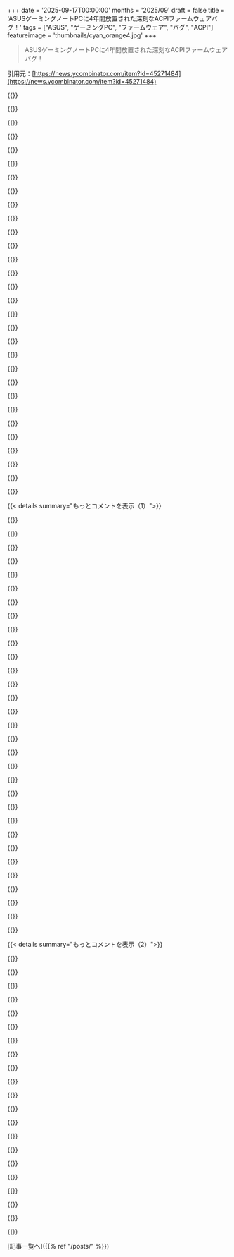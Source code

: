 +++
date = '2025-09-17T00:00:00'
months = '2025/09'
draft = false
title = 'ASUSゲーミングノートPCに4年間放置された深刻なACPIファームウェアバグ！'
tags = ["ASUS", "ゲーミングPC", "ファームウェア", "バグ", "ACPI"]
featureimage = 'thumbnails/cyan_orange4.jpg'
+++

> ASUSゲーミングノートPCに4年間放置された深刻なACPIファームウェアバグ！

引用元：[https://news.ycombinator.com/item?id=45271484](https://news.ycombinator.com/item?id=45271484)




{{<matomeQuote body="この発見、記事、そして修正提案は本当に素晴らしいね。現代のPCがどう動くか、そして隠されているとされるものにどこまで深く入り込めるかを学ぶのにすごく参考になったよ。<br>長年ファームウェアを書いてきた者としては、一般ユーザーがここまでバグを見つけられるなんて夢のようだね。ASUSがすぐにメールを送って、短期契約でファームウェア担当者と話させたり、高額な報酬を払ったり、最新のBIOSが動くノートPCを渡したりするような世界に住みたいよ。<br>このバグが4年間も未修正ってことは、残念ながらそんな世界じゃないってことだね。" userName="unwind" createdAt="2025/09/17 07:05:11" color="#45d325">}}




{{<matomeQuote body="技術的なRCAは面白いけど、ビジネスプロセスのRCAにも興味があるね。どこにでもある再現可能な問題なのに、なんでサポートやRMAチャネルにフィードバックされなかったんだろう？証拠が少なかったのか、ASUSが間違った結論を出したのか、それとも多くの証拠があったのに怠慢だったのか？<br>使ってて明らかな問題なのに、QAプロセスはどうなってるの？これは見逃すべきじゃなかったよね。今、ASUSはどうするんだろう？こんな問題はブランドを台無しにする可能性があるから、もうROGは買わないかな。ファームウェアのバグ自体もかなり問題だし、割り込みをスリープさせるとか、どうやってレビュー通ったんだ？" userName="kryogen1c" createdAt="2025/09/17 11:28:09" color="#ff33a1">}}




{{<matomeQuote body="コンシューマー向けやゲーマー向けノートPCがクソなのは別に構わないさ。競合もみんなそうだからね。コンシューマー向けハードウェアは量産ビジネスで、実際のユーザー体験なんて、有名人による宣伝やマーケティング戦略に比べたらほとんど重要じゃないんだよ。<br>問題のあるASUSノートPCも、たぶんいつもの連中からは5点満点の高評価を受けてるんだろうし、消費者がまともな取引を期待するのは難しいんだよね。" userName="nikanj" createdAt="2025/09/17 13:17:11" color="#785bff">}}




{{<matomeQuote body="まさにその通りだね。俺もASUSやASRock製品で使い物にならないのをいくつも経験したよ。どれもレビューでは5つ星なのに、テックフォーラムじゃネットワークポートが壊れたり、CPUがIOPS過多でボードを壊したり、馬鹿げた問題ばかりでみんな不満たらたらだった。<br>今はMSIのマザーボードを使ってるけど、ASUSのボードよりずっと安かったし、スペックは劣るけどちゃんと動くんだ。ASUSやASRockにはもう戻らないね。2 FPS落ちても、ちゃんと機能するデバイスの方がいい。<br>Windows Helloの実装もひどい例だよ。プロトコルはいいのに、多くのデバイスで実装が間違っててバイパスできちゃう。最近のコンシューマーハードウェア、特にゲーミング製品はまるで宝くじだね。" userName="sim7c00" createdAt="2025/09/18 12:04:43" color="#38d3d3">}}




{{<matomeQuote body="ブランドを擁護するネット民に煽られてる部分もあるね。彼らは“ゲーマー”ライフスタイルを送ってるんだろう。<br>俺もASUSのモニターで痛い目に遭ったことがあるよ。起動が遅いし、Macデバイスの認識問題でモニターを再起動しないといけないし、薄いスタンドのせいで最終的に壊れたり、内蔵スピーカーもひどい。まさに“まあまあ”な製品だったね。<br>でも、俺は少数派みたいで、この話をすると大抵『ASUS製品でそんな問題は一度もなかったよ』って言われるんだ ¯\_(ツ)_/¯<br>最終的にはこの問題は自然と解決するんじゃないかな。ASUSもいずれ顧客を失いすぎて、特定の市場から撤退せざるを得なくなると思うよ。" userName="nebula8804" createdAt="2025/09/18 07:48:10" color="#ff5c5c">}}




{{<matomeQuote body="M1搭載のMacBookが、一部のモニターで変なちらつき問題を抱えてて、終わりが見えないのは、これと同じ理由なのかな？" userName="392" createdAt="2025/09/18 11:58:19" color="">}}




{{<matomeQuote body="『私のノートPCが遅い』っていう意見のシグナル対ノイズ比はかなり悪いだろうね。これまでたくさんのPCに詳しくない人たちのコンピューターを手伝ってきたけど、マルウェア、大量のインストール済みプログラム、99%のディスク容量不足とか、いろいろな問題を見てきたからね。" userName="zipy124" createdAt="2025/09/22 12:11:43" color="#ff5c5c">}}




{{<matomeQuote body="『QAプロセスはどうなってるの？これは見逃すべきじゃなかった？』だって？<br>ここ数十年のコンシューマー製品（あるいはほとんど何でも）を使ったことある？大体みんな気にしてないんだよ。このタイムラインを見てもわかる通り、誰も気にしてないのが明らかだね。" userName="formerly_proven" createdAt="2025/09/17 12:48:18" color="#ff5733">}}




{{<matomeQuote body="QAプロセスってのはね、顧客にゴミを送りつけて、故障したガラクタで稼いだ札束に顔を突っ込むことだよ。" userName="sim7c00" createdAt="2025/09/18 12:05:17" color="#38d3d3">}}




{{<matomeQuote body="ACPIのAMLバイトコードは、バグ解析や修正に使える反面、ひどいプログラミング環境でカーネルの最高特権レベルで動くんだ。システムインテグレーターはこれを適当に使うから、Linuxドライバを書くときはACPIのコードは捨てがちだね。" userName="ajross" createdAt="2025/09/17 13:16:54" color="#ff33a1">}}




{{<matomeQuote body="ACPI AMLスタックはIntel製（Linuxが使ってるやつ）、Microsoft製、それとOpenBSDのハッカーたちが作ったやつの3種類があるって知ってるよ。" userName="somat" createdAt="2025/09/17 15:13:08" color="">}}




{{<matomeQuote body="WindowsのACPIコードもIntel製からきてるらしいね。acpicaのソースコードが2.5MBもあるなんて、信じられない。6502並みの仮想マシンのためだけに、こんなにデカいコードが必要なんて驚きだわ。" userName="ajross" createdAt="2025/09/17 16:14:22" color="#38d3d3">}}




{{<matomeQuote body="ACPIみたいな安っぽいごまかしじゃなくて、ベンダーがネイティブコードを書いてマシンと連携してほしいね。WindowsノートPCは全部ゴミみたいなもので、買った瞬間から使い物にならないよ。" userName="rangestransform" createdAt="2025/09/18 15:43:20" color="">}}




{{<matomeQuote body="たとえAMLの逆アセンブルでひどいコードが見つかっても、動くし中身を調べられるからね。ごみみたいなACPI統合のおかげで、たくさんの堅牢なLinuxドライバが生まれたんだ。諸刃の剣だけど、悪いことばかりじゃないよ。" userName="ajross" createdAt="2025/09/18 17:17:50" color="#38d3d3">}}




{{<matomeQuote body="こんなに詳しい人がいるなんて尊敬するわ。自分のノートPCの機能解析中にACPIでつまずいちゃってね。テーブルをダンプしてコードを逆コンパイルしたけど、スタブコードしかなくて無理だった。自分でLinuxドライバを書きたかったけど、できなかったよ。できる人はすごいね。" userName="matheusmoreira" createdAt="2025/09/17 11:16:11" color="">}}




{{<matomeQuote body="LinuxプリインストールでサポートされてるPCを買うのが一番なんだけど、このWindowsの件みたいに、システム統合やファームウェアのチームがしっかり仕事してくれないと結局ダメなんだよね。" userName="trelane" createdAt="2025/09/17 12:28:04" color="">}}




{{<matomeQuote body="ごめん、どの修正のこと？リンク先のGitHubページは「ASUSさん、これ直してください」って感じで終わってるじゃない？" userName="_zoltan_" createdAt="2025/09/17 07:48:52" color="">}}




{{<matomeQuote body="彼が自分のシステムを直したってさ。でもこれって普遍的な解決策じゃないんだ。モデルやファームウェアバージョンごとにカスタムパッチが必要なんだって。" userName="f311a" createdAt="2025/09/17 09:01:36" color="">}}




{{<matomeQuote body="ごめん、ちょっとわかりにくかったよね。記事で問題の解決策（割り込みサービスルーチンでsleep()しちゃダメ、とか）がかなり明確に提案されてたって言いたかっただけなんだ。" userName="unwind" createdAt="2025/09/17 08:03:39" color="">}}




{{<matomeQuote body="マジで素晴らしい分析だわ。ASUSがこんなゴミの品質チェックに努力するなんて最高だね…って皮肉だけどね。" userName="meandmycode" createdAt="2025/09/17 14:05:03" color="">}}




{{<matomeQuote body="ゲーミングノートPCで4年も致命的なカクつきを出し続けたのは驚きだよな。Redditからの引用だけど、保証で送り返しても「完璧」って言われて、結局慣れちゃったって話がある。返品が殺到しないのは、ASUSの策略なのかな。" userName="fulafel" createdAt="2025/09/17 05:53:39" color="">}}




{{<matomeQuote body="俺も今まで2台ゲーミングノートPC持ってたけど、どっちも似たような未解決の問題があったんだ。Alienware M17はstutteringや音ノイズ。ROG ASUSはLatencyMonがいろんなDLLにレイテンシースパイクを割り当ててた。Wi-Fiカード替えたりdGPU無効にしたりして何とかしたけど、ゲーム中は意外と大丈夫だったな。もうゲーミングノートは買わない。何も変わってないんだね。" userName="nodja" createdAt="2025/09/17 07:34:31" color="#ff33a1">}}




{{<matomeQuote body="ノートPCは例外なくひどいクソデバイスだよ。PCの複雑さを本のサイズに押し込んで、ハッピーセットのおもちゃみたいな品質なんだから。" userName="ACCount37" createdAt="2025/09/17 08:53:05" color="">}}




{{<matomeQuote body="MacBookはディスク容量、拡張オプション、メモリが全然足りなくて非力だよな。それに、ロックされたOSじゃないのを起動するのも結構大変だし。" userName="AstralStorm" createdAt="2025/09/17 11:14:24" color="">}}




{{<matomeQuote body="WindowsノートPCユーザーは、ちゃんと動かないって事実に慣らされて、問題をただ受け入れてるだけだよ。" userName="SchemaLoad" createdAt="2025/09/17 06:04:56" color="">}}




{{<matomeQuote body="俺はゲーミングノートPCを2台持ってたけど、こんな問題はなかったよ。ClevoのGTX 970m搭載機は4年間世界中で活躍して、今も現役。今のMSI GE66 RTX 3070m搭載機もうるさいけど他は問題なし。どっちも開けやすくて自分で修理できそうだったよ。MSIのファンノイズと電源アダプターがデカいのが唯一の難点かな。" userName="esperent" createdAt="2025/09/17 09:31:19" color="">}}




{{<matomeQuote body="このバグはUltimateモードでディスクリートGPUに切り替えた時だけ起こるんだって。Optimusモードなら普通に動くし、ほとんどのユーザーはこっちを使ってるはずだよ。ASUSが追加機能をちゃんとテストしてないのが問題だね。" userName="CrossVR" createdAt="2025/09/17 06:52:23" color="#ff5c5c">}}




{{<matomeQuote body="こんな問題がないノートPCもあるのは良いね。でも、個人的にはSteam DeckとビジネスノートPCの組み合わせが、ゲーミングノートPCより最強だと思うよ。家にゲーミングPCがあるならの話だけどね。" userName="nodja" createdAt="2025/09/17 09:49:10" color="">}}




{{<matomeQuote body="これって結局、業界が長年「パソコンは壊れても仕方ない」ってユーザーを洗脳してきた結果だよね。他の製品なら即返品レベルだよ。昔、先生が「パソコンは靴が勝手に爆発するようなもんだ」って言ってたのを思い出したよ。消費者法が強くなって良かったね。" userName="pjmlp" createdAt="2025/09/17 05:59:23" color="">}}




{{<matomeQuote body="「非力でディスク容量やメモリが少ない」って文句は聞いたことないな。俺のニーズにはMac miniで十分すぎるほどあるよ。<br>「ロックダウンされたOS以外のものを起動しにくい」ってのは分かる。Mac miniでLinuxがもっと簡単に動けば良いのにって思うよ。OSが制限的すぎるんだ。" userName="lostlogin" createdAt="2025/09/17 12:25:29" color="">}}




{{< details summary="もっとコメントを表示（1）">}}

{{<matomeQuote body="俺の2013年MacbookもディスプレイmuxでGPU切り替えがあったんだけど、たまに失敗して画面が真っ暗になることがあったんだ。俺だけじゃなかったみたい。<br>Appleもハードウェア問題のあるノートPCを出してるし、回避策でなんとかするしかなかったよ。ASUSと違って、Macbookのmuxはデフォルトでオンだったんだ。" userName="CrossVR" createdAt="2025/09/17 07:00:15" color="#ff33a1">}}




{{<matomeQuote body="2017年頃から、ゲーミングノートPCを人におすすめするのをやめたんだ。自分も嫌な経験ばっかりだったし、勧めたやつもすぐ壊れたり欠陥があったりしたからね。どのメーカーも同じだよ。ビジネス向けのGPU弱いやつか、ノートPCでのゲーム自体を諦めろって言ってる。価格対性能は悪いけど、ちゃんと動く可能性はあるからね。品質が地雷原なのに「良い価格」って何だよ？" userName="chao-" createdAt="2025/09/17 09:13:55" color="#45d325">}}




{{<matomeQuote body="俺が7000ポンドも出したDellのワークステーションノートPC、i9、3080Ti、128GB RAMとかすごいスペックだったけど、ゲームすると30秒で熱暴走して使い物にならなかったんだ。Razer Blade 15も結局スロットリングしたし、冷却が足りないんだと思う。<br>でも、今の安めのMSIゲーミングノートPC（i7、3070Ti）は全然スロットリングしないんだ。冷却システムがマジでオーバースペックで最高だよ。" userName="gambiting" createdAt="2025/09/17 07:54:55" color="#ff33a1">}}




{{<matomeQuote body="Intel MacBooksは、値段が高くて性能が低く、すぐ熱くなるゴミだったよ。発売日に古すぎるCPU積んでたし、最高の画面とトラックパッドってだけで高値だった。<br>Apple Silicon Macは全然違うね。速くて効率的だけど、OSはどんどんロックされて、アップグレードもできないし、やっぱり高い。Intel Macが良くなかったってのは同意するよ。" userName="MindSpunk" createdAt="2025/09/17 18:01:31" color="">}}




{{<matomeQuote body="Steam Deckがあるなら、ゲーミングノートPCってそこまで要らなくない？数少ない遊べないゲームのために必要って感じ。最近のノートPCの内蔵GPUでも、ゲームは十分遊べるよ（大抵は低～中設定、1080pだけどね）。" userName="robotnikman" createdAt="2025/09/17 19:01:40" color="">}}




{{<matomeQuote body="俺のMSIゲーミングノートPCはもっと安かったのに…全くスロットリングしないし、ゲームも快適に動くぜ。冷却システムが明らかに過剰なくらいだよ。MSIも学んだのかもな。昔のMSIゲーミングノートPCはマジでひどかった。すぐ熱暴走して性能半分しか出なかったし、ファンもうるさくてヘッドホンしても聞こえるくらいだった。" userName="alias_neo" createdAt="2025/09/17 08:43:31" color="#ff33a1">}}




{{<matomeQuote body="俺がASUSの製品、Zephyrus G14を買っちまった経緯を話すよ。当時ASUSはAMD Ryzen 4xxxHSラインを独占契約してたんだ。最初は良かったけど、2年後には熱暴走で性能ガタ落ち。原因はまだ分からないけど、iGPUが常に全開だったんだよ。dGPUを優先デバイスに設定したらバッテリー持ちは多少改善したな。機械的な故障が始まったからFramework Laptop 16に乗り換えたんだ。もう二度とASUSなんか買わないね。" userName="Tade0" createdAt="2025/09/17 10:10:31" color="#785bff">}}




{{<matomeQuote body="Windowsユーザーへの皮肉は記事の論点とはズレてるよ。<br>＞Linuxをインストールしても問題は残る。<br>＞問題はもっと深く、マシンのファームウェア、BIOSに埋め込まれてる。<br>それに、LinuxノートPCのユーザー体験も別に良くないしね。" userName="shmeeed" createdAt="2025/09/17 09:01:06" color="">}}




{{<matomeQuote body="ASUSは基本的な機能すらテストしないんだよ、ましてや追加機能なんて。俺は2017年のZephyrus GX501を持ってるんだけど、NVIDIA GeForce GTX 1080がHDMI 2.0サポートを導入したモデルだった。ASUSはHDMI 2.0対応って宣伝してたけど、実際はHDMI 1.4の帯域幅に制限されてたんだ。ASUSはリコールも修正もしなかったし、返答もなし。マーケティングページにもまだ4K TVを60Hzで繋げるとか書いてある。<br>あと、ノートPCレビュアーの無能さも露呈したよね。みんなASUSの宣伝文句を鵜呑みにしてて、誰もテストしてなかったんだ。<br>[1] https://rog-forum.asus.com/t5/rog-zephyrus-series/gx501-zeph...<br>[2] https://rog.asus.com/laptops/rog-zephyrus/rog-zephyrus-gx501..." userName="Strom" createdAt="2025/09/17 07:45:04" color="#ff5733">}}




{{<matomeQuote body="複雑さやエンジニアリング品質について不満を言いつつ、全部カスタマイズ可能にするべきだって言うのは、ちょっと矛盾してるよな。結局、何を求めるか選ばなきゃダメなんだ。McDonald’sの例えで言うなら、たくさんのカロリーは取れても、栄養は必ずしもたくさん取れないってことだ。<br>編集：GPコメントはあんたのじゃないけど、俺の言いたいことは変わらない。" userName="butlike" createdAt="2025/09/18 15:42:40" color="">}}




{{<matomeQuote body="これって、ディスクリートGPUのみのモードに設定した時だけ起こる問題なんじゃないかな？ほとんどの人はそうしないし。でも、ASUSのBIOSには他にも問題があるんだ。娘のノートPCだと、SSDを追加するとランダムにロックアップするんだよ。SSDのファームウェアのせいかと思ったけど、一番ロックアップが多かったSSDは、他のデスクトップ2台では問題なく使えてるやつだったしな…。" userName="nottorp" createdAt="2025/09/17 08:11:10" color="#45d325">}}




{{<matomeQuote body="Appleだって問題だらけだったじゃん。あのキーボードとかSnow LeopardとかTahoeとかさ、他にも例はたくさんあるし、LinuxのノートPCだって同じだよ。<br>みんな似たような問題抱えてるんだって。" userName="pjmlp" createdAt="2025/09/17 07:07:39" color="">}}




{{<matomeQuote body="20年前、dGPU搭載のミドルレンジノートPC持ってたけど、ゲームはそこそこでも、PCとしての体験はイマイチだったな。10年前にもまたdGPU付きノートPC買っちゃったんだけど、NVidiaがLinuxと相性悪かったせいで、GPUを1時間以上使った覚えがないよ。もう二度と買わない。dGPU付きノートPCは、ノートPC本来の用途と合ってないんだよ。<br>ゲームはデスクトップでやるのが一番だって俺の経験則。数ヶ月前からE-wasteリサイクル会社で働き始めて、中古のMicrosoft Surfaceタブレットがまさに求めてたものだと気づいたんだ。仕事用の「ノートPC」はDebianを載せたSurface Pro 5 (仕事のデスクトップはOptiplex micro)。今これを打ってるのは、自分用に買ったBlissOS入りのSurface Goだよ。どちらもカメラは動かないし、仕事用のSurfaceはバッテリー残量が表示されないけど、気にしないね。(バーコードスキャナーと一緒に使っても丸一日持つから、それで十分だよ)。" userName="theandrewbailey" createdAt="2025/09/17 10:53:41" color="#ff5733">}}




{{<matomeQuote body="俺が働いてた職場には、dGPU mux搭載の2013年製MBPが何十台もあったんだけど、俺もM1 MacBookが出るまで使ってたよ。ノートPCでできることなら大体全部に使ってたけど、FWIW!こんな問題は一度も経験しなかったし、見たこともないな！" userName="alexdbird" createdAt="2025/09/17 10:52:47" color="">}}




{{<matomeQuote body="トラックパッドはApple製品のすごい売りだよな。他のメーカーより断然良いんだから。" userName="butlike" createdAt="2025/09/18 15:44:15" color="">}}




{{<matomeQuote body="なんで有名な欠陥が、rtingsとかnotebookchecksみたいに、消費者寄りで尊敬されてるレビューサイトでも全然触れられないのか、いつも不思議に思うんだ。高評価レビューを信じて買ったら問題に遭遇して、「え、みんな知ってたの？」みたいなRedditスレッドを見つける、ってパターン。<br>「なんで驚いてるんだ？」って言われても、そりゃレビューに書いてないからだろ、って感じだよな。" userName="nopurpose" createdAt="2025/09/17 12:10:45" color="#ff5c5c">}}




{{<matomeQuote body="問題を見つけるのは簡単じゃないんだよ。dGPUオンリーモードにして、LatencyMonを120秒以上走らせないとダメ。(iGPUパススルーモードだと遅延するのかは知らない)。<br>notebookcheckもLatencyMonの数値は載せてるし、リアルタイムオーディオにはオススメできない、ってコメントもしてるけど、こんな極端な値は報告してないね。<br>https://www.notebookcheck.net/The-RTX-5090-Laptop-and-mini-L..." userName="ysleepy" createdAt="2025/09/17 16:17:23" color="#38d3d3">}}




{{<matomeQuote body="「なんでレビューで欠陥が触れられないんだ？」って疑問にぶち当たったら、まずレビューサイトのスポンサーを調べることから始めるだろうね。" userName="enricotr" createdAt="2025/09/17 12:13:15" color="">}}




{{<matomeQuote body="普通、レビューサイトの収益はアフィリエイトリンクとかYouTubeの広告とかグッズ販売から来てるんだ。もちろんサクラもいるけど、中には正確なレビューをしようと頑張って、メーカーのミスも叩く人もいるよ。<br>それなのに、熱心なファンには知られてるのに、OPみたいなスタッター問題は全然触れられないんだよな。LinusTechTipsだってASUSのお金に頼ってないけど、Zephyrus G16のレビューでスタッターには言及しなかったし。LTTはエンターテイナーだけど、正確さにはこだわってるはずなんだけどな。" userName="nopurpose" createdAt="2025/09/17 12:28:20" color="#785bff">}}




{{<matomeQuote body="割り込みコードにsleep書いた「プログラマー」（緩い意味でね）は、自分でテストしたのか？<br>それとも、責任が希薄な他の部署の人間が「自動テストはパスするから」って気にしてなかったのか？<br>Microsoftがやってたようなドッグフーディングがあれば、開発者自身が自分のマシンで経験して、きっと誰かが直したはずだよ。" userName="userbinator" createdAt="2025/09/17 06:36:02" color="#ff5733">}}




{{<matomeQuote body="昔、ある大手ハードウェアメーカーでファームウェアの契約をしてたんだけどさ、バグを報告すると、割り当てられたタスク以外のことをしたって怒られたんだ。<br>ハードウェアチームはファームウェアやドライバー開発者を格下だと思ってて、フィードバックも全く聞く耳持たずだったしね。だからこの記事の話は全然驚かないよ。" userName="MountainTheme12" createdAt="2025/09/17 07:54:58" color="#ff33a1">}}




{{<matomeQuote body="ハードウェア業界って、ソフトウェアがマジで大事だってことを全然理解してないよね。俺が働いてきた所はどこも、俺たちソフトウェア部門は二流扱いさ。新入社員も予算もいつも最後だし、それでソフトウェアがイマイチだと俺たちのせいにされるんだから、やってられないよ。<br>彼らは自分たちのレベルに降りてくることが汚れることだと思ってそうだね。" userName="reyqn" createdAt="2025/09/17 08:40:36" color="">}}




{{<matomeQuote body="ハードウェア業界がソフトウェアを重要視してるのは、結局儲けるためだけなんだよな。こんなゴミみたいな製品でも喜んで買う人たちがいるのはがっかりするけど、マーケットってそういうもんだよ。" userName="webdevver" createdAt="2025/09/17 21:44:09" color="">}}




{{<matomeQuote body="心配いらないって。ソフトウェアの重要性を理解してる会社もいくつかあるし、いずれ他の会社も追いついてくるはずだよ。" userName="nebula8804" createdAt="2025/09/18 07:56:48" color="">}}




{{<matomeQuote body="中国企業が結構そうだよ。あと Tesla、SpaceX、それから FAANG とかかな。" userName="nebula8804" createdAt="2025/09/18 21:22:08" color="">}}




{{<matomeQuote body="2024年の Zephyrus G14 を使ってるんだけど、USB-C充電だとスタッターがひどいんだ。70WのUSB電源だとマウスカーソルが数秒おきにしか動かないくらい。純正ACアダプターなら問題ないんだけどね。USB電源を抜くと一時的に直るんだ。<br>あと、蓋を閉めてもファンが回りっぱなしで、バッグに入れると熱暴走してバッテリーが減っちゃう。<br>結局、電源ボタンを「休止状態」に設定して、毎回手動で休止させてるよ。不便だけど、これ以外はOLEDも綺麗だし、ビルドクオリティも良くて気に入ってるんだ。まじで惜しい。" userName="taneq" createdAt="2025/09/17 05:48:56" color="#ff5733">}}




{{<matomeQuote body="その話、昔の Intel MacBook Pro の問題にちょっと似てるな。左側の USB-C ポートで充電しながら外部ディスプレイを使うと、とんでもない熱暴走が起きてたんだ。<br>GPU が左側にあったから、充電チップと GPU の熱で CPU がスロットリングしてファンが回りまくったんだろうな。右側で充電すると直ったんだよ。詳しくはここを見て。https://eshop.macsales.com/blog/61253-power-your-macbook-pro..." userName="fwip" createdAt="2025/09/17 15:59:10" color="#ff33a1">}}




{{<matomeQuote body="古い ASUS ROG ノートPCにも似た問題があったよ。2017年の17インチモデルなんだけど、CPU と GPU がヒートパイプ共有で、CPU が100%だと GPU がスロットリングしてゲームが遅くなったんだ。CPU の最大値を90%くらいに落とすのが解決策だったな。CPU の性能ロスはほとんど感じなかったけど、GPU はフルスピードで動いたんだ。<br>なんでまた ASUS を買ったかって？だって、スロットリング問題が解決したら、その17インチは本当に頑丈だったんだ。鉱山現場にも耐えたし、キーボードに工具を落としても壊れなかった！今も子供がゲーミングPCとして使ってるよ。あとパートナーの Zephyrus が良かったからね。" userName="taneq" createdAt="2025/09/18 02:11:13" color="#785bff">}}




{{<matomeQuote body="2024年の G14 は知らないけど、2023年の G14 は、USB-C PD が100Wしか対応してないのにシステムは200W以上使うから、USB-C 電源だとフルパワーで動かないって公式に書いてあるよ。だから i9 の MacBook みたいにスロットリングするんだ。（あれは VRM のオーバーヒートが原因だったけどね。）" userName="p_l" createdAt="2025/09/17 11:11:14" color="#785bff">}}




{{<matomeQuote body="USB-C で最高のゲーム性能は期待してないけど、せめてバッテリーだけで動くくらいの性能はほしいよ。マウスカーソルを動かしたり MP3 を再生したりくらいは普通にできるべきだろ。<br>これはただのスロットリングじゃなくて、使い物にならないレベルなんだ。それに、USB-C 電源を抜き差しすると、ゲーム中でもしばらく問題が解消するってのが不思議なんだよね。" userName="taneq" createdAt="2025/09/17 14:09:27" color="#785bff">}}

{{</details>}}




{{< details summary="もっとコメントを表示（2）">}}

{{<matomeQuote body="2023年のG14モデルはLinuxだとそこそこ動くけど、ACPIの問題はまだ直したいとこかな。" userName="p_l" createdAt="2025/09/17 16:02:45" color="">}}




{{<matomeQuote body="ASUSのゲーミングノートPCは、このバグが完全に直るまで買うべきじゃないね。もし保証期間中なら、保証請求して、場合によっては少額訴訟も覚悟しといた方がいいよ。" userName="Animats" createdAt="2025/09/17 05:51:21" color="#785bff">}}




{{<matomeQuote body="他のほとんどのノートPCには、ASUSでバグが出るMUXのdGPU-onlyモードなんてないんだよね。dGPU-onlyモードは電力食いすぎで、メリットもほとんどないと思うよ。" userName="izacus" createdAt="2025/09/17 07:32:36" color="">}}




{{<matomeQuote body="「電力食いすぎでメリット少ない」って言うけど、G-SYNC対応の外部ディスプレイに低遅延出力したいなら、メリットあるだろ。ASUSのマザーボードのBIOS/UEFIも最悪だし、Ryzen AGESAもひどかったよ。" userName="alias_neo" createdAt="2025/09/17 08:52:38" color="#ff5c5c">}}




{{<matomeQuote body="私のG14は、nVidia接続のUSB-CポートでOptimusモードのG-Syncが問題なく動いてたし、GPU切り替えに再起動もいらなかったから、MUXモードって必要なかったな。他のゲーミングノートPCがこのハードウェアに金かけないのも納得だわ。" userName="izacus" createdAt="2025/09/17 12:23:55" color="">}}




{{<matomeQuote body="このスイッチ（MUX）は、根本的なトレードオフを解決してるんだ。外部ポートって物理的に一つのGPUにしか繋がれないからね。dGPUならG-SYNCとか使えるけど、電力消費は高い。iGPUだと、dGPUのフレームバッファがiGPU経由になって、iGPUに制限されちゃうんだよ。" userName="anonymars" createdAt="2025/09/17 13:01:27" color="#ff5733">}}




{{<matomeQuote body="iGPUオンリーモードなんて、性能低すぎてメリットないから使ったことないよ。" userName="LeifCarrotson" createdAt="2025/09/17 13:37:07" color="">}}




{{<matomeQuote body="冗談かどうかわかんないけど、僕もそう言えるよ。MacBook Proを普段使いしてた時も、RazerのノートPCをデスクトップ代わりに使ってた時もね（Razerはバッテリーが膨らんじゃって、結局取り外してリサイクルしたけど、おっと）。でも、一般ユーザーにとっては自動切り替えの便利さはわかるから、その存在自体には文句は言わないよ：）" userName="ChickeNES" createdAt="2025/09/17 19:14:15" color="">}}




{{<matomeQuote body="僕はわざとiGPUオンリーのモデルを選んだよ。マルチGPUの面倒に巻き込まれたくなかったからね。AMDのiGPUは軽いゲームなら十分速いし、最近のiGPUデザインを選べばいいんだよ。" userName="account42" createdAt="2025/09/18 12:00:50" color="#45d325">}}




{{<matomeQuote body="どうやら複数のバグがあるみたいだね。MUXモード特有のやつもあるけど、割り込み中にスリープしたり、強制的に再起動させたりするのは、どっちにしろ問題ありだろ。" userName="nfriedly" createdAt="2025/09/17 14:14:14" color="#ff5733">}}




{{<matomeQuote body="2015年頃から切り替え式GPU搭載ノートPCは買わないって決めてて、今のところ正解だったよ。<br>プレミアムブランドがマーケティングに大金かけるのに、ファームウェア開発にはわずかなお金しか使わないのを見るのは呆れるね。" userName="puzzlingcaptcha" createdAt="2025/09/17 07:53:11" color="#ff5733">}}




{{<matomeQuote body="わかる！2013年にOptimus搭載ノートPC買って、二度と買わないって誓ったもん。<br>たまにデスクトップ使ったりサーバー借りたりするけど、iGPUオンリーにして後悔したことは一度もないよ。" userName="daemonologist" createdAt="2025/09/17 21:16:13" color="">}}




{{<matomeQuote body="みんな同じ目に遭ってるってことか！<br>賢いハードウェアはニッチな顧客層だとエッジケースが多い。<br>俺はLenovoビジネスノートPCかMacにするわ。販売台数が多い方が、「ただ動く」可能性が高いってことだね。<br>P.S. LenovoのTBドックも不安定なんだよね。独自のドックの方が良かったかも。" userName="webdevver" createdAt="2025/09/17 21:47:35" color="#ff5c5c">}}




{{<matomeQuote body="2019年のMSIゲーミングノートPC（GS65 Stealth）でも同じ現象が起きてるよ。<br>Latencymonで10ms以上のスタッターを確認済み。ACPIデバイスを全部無効にすると直るけど、dGPUも無効になるんだ。<br>これはdGPU搭載ゲーミングノートPCの多くに影響してるかも。<br>MSIフォーラムのリンクもあるよ: https://forum-en.msi.com/index.php?threads/constant-micro-st...<br>「nvidia gaming laptop stutter latencymon acpi」でググってみて。" userName="hnuser123456" createdAt="2025/09/17 13:59:59" color="#38d3d3">}}




{{<matomeQuote body="そりゃMacが人気になるわけだね。<br>こんなひどいバグが4年間も放置されてたなんて信じられないよ。少なくとも、何を買っちゃいけないかは分かったわ…" userName="Panzer04" createdAt="2025/09/17 04:53:53" color="">}}




{{<matomeQuote body="Appleもこういう問題はあったよ。<br>例えば、最初は問題を否定してたこの件とかね: https://9to5mac.com/2019/10/24/efi-firmware/" userName="jsiepkes" createdAt="2025/09/17 05:30:59" color="">}}




{{<matomeQuote body="公平に見て、あれはごく少数の5年前のMacの話だよ。<br>ASUSのマシンだったら、このMacよりずっと前に廃棄されてたレベルだね。" userName="nebula8804" createdAt="2025/09/18 08:02:03" color="">}}




{{<matomeQuote body="歪んだ情報に流されない俺たちから見れば、AppleにもAppleなりの問題があるってことだね。" userName="pjmlp" createdAt="2025/09/17 06:00:20" color="">}}




{{<matomeQuote body="Appleはソフト、ハード、統合全部自分たちでやってるから、他社に責任を押し付けられないし、直すインセンティブがある。<br>過去10年で俺がMacで遭遇した問題は、すぐに直されたよ。<br>PCのハードバグの多くは誰も気にしないから直らないんだ。<br>この記事の筆者は、不満ユーザーじゃなくてASUSの社員であるべきだったね…" userName="bzzzt" createdAt="2025/09/17 07:30:56" color="#ff5c5c">}}




{{<matomeQuote body="キーボード交換や有名なアンテナ問題に何年かかったっけ？<br>Apple Radarのバックログを掘ったらキリがないよ、Apple関連のポッドキャストではいつもネタになってるけどね。" userName="pjmlp" createdAt="2025/09/17 08:12:56" color="">}}

{{</details>}}



[記事一覧へ]({{% ref "/posts/" %}})
